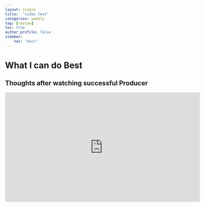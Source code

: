 ```yaml
---
layout: single
title:  "video test"
categories: weekly
tag: [review]
toc: true
author_profile: false
sidebar:
    nav: "docs"
---
```



# What I can do Best
## Thoughts after watching successful Producer

<iframe width="640" height="360" src="https://www.youtube.com/embed/lsEda2y4wWo" frameborder="0" allowfullscreen></iframe>